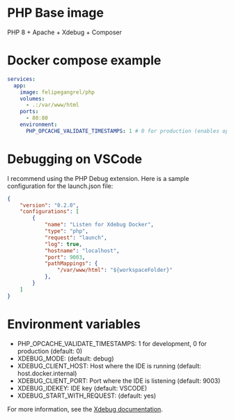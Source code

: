 # PHP Base image

PHP 8 + Apache + Xdebug + Composer

# Docker compose example

```yaml
services:
  app:
    image: felipegangrel/php
    volumes:
      - .:/var/www/html
    ports:
      - 80:80
    environment:
      PHP_OPCACHE_VALIDATE_TIMESTAMPS: 1 # 0 for production (enables opcache)
```

# Debugging on VSCode

I recommend using the PHP Debug extension. Here is a sample configuration for the launch.json file:

```json
{
    "version": "0.2.0",
    "configurations": [
        {
            "name": "Listen for Xdebug Docker",
            "type": "php",
            "request": "launch",
            "log": true,
            "hostname": "localhost",
            "port": 9003,
            "pathMappings": {
                "/var/www/html": "${workspaceFolder}"
            },
        }
    ]
}
```

# Environment variables

- PHP_OPCACHE_VALIDATE_TIMESTAMPS: 1 for development, 0 for production (default: 0)
- XDEBUG_MODE: (default: debug)
- XDEBUG_CLIENT_HOST: Host where the IDE is running (default: host.docker.internal)
- XDEBUG_CLIENT_PORT: Port where the IDE is listening (default: 9003)
- XDEBUG_IDEKEY: IDE key (default: VSCODE)
- XDEBUG_START_WITH_REQUEST: (default: yes)

For more information, see the [Xdebug documentation](https://xdebug.org/docs/all_settings).
